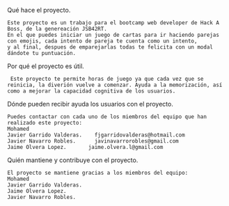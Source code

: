 Qué hace el proyecto.

    Este proyecto es un trabajo para el bootcamp web developer de Hack A Boss, de la genereación JSB42RT.
    En el que puedes iniciar un juego de cartas para ir haciendo parejas con emojis, cada intento de pareja te cuenta como un intento,
    y al final, despues de emparejarlas todas te felicita con un modal dándote tu puntuación. 
    

Por qué el proyecto es útil.

     Este proyecto te permite horas de juego ya que cada vez que se reinicia, la diverión vuelve a comenzar. Ayuda a la memorización, así como a mejorar la capacidad cognitiva de los usuarios.


Dónde pueden recibir ayuda los usuarios con el proyecto.

    Puedes contactar con cada uno de los miembros del equipo que han realizado este proyecto:
    Mohamed
    Javier Garrido Valderas.    fjgarridovalderas@hotmail.com
    Javier Navarro Robles.      javinavarrorobles@gmail.com
    Jaime Olvera Lopez.       jaime.olvera.l@gmail.com


Quién mantiene y contribuye con el proyecto.

    El proyecto se mantiene gracias a los miembros del equipo:
    Mohamed
    Javier Garrido Valderas.
    Jaime Olvera Lopez.
    Javier Navarro Robles.
